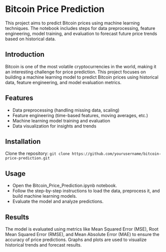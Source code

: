 # Bitcoin Price Prediction

This project aims to predict Bitcoin prices using machine learning techniques. The notebook includes steps for data preprocessing, feature engineering, model training, and evaluation to forecast future price trends based on historical data.

## Introduction

Bitcoin is one of the most volatile cryptocurrencies in the world, making it an interesting challenge for price prediction. This project focuses on building a machine learning model to predict Bitcoin prices using historical data, feature engineering, and model evaluation metrics.

## Features

* Data preprocessing (handling missing data, scaling)
* Feature engineering (time-based features, moving averages, etc.)
* Machine learning model training and evaluation
* Data visualization for insights and trends

## Installation

Clone the repository:
`git clone https://github.com/yourusername/bitcoin-price-prediction.git`

## Usage

* Open the Bitcoin_Price_Prediction.ipynb notebook.
* Follow the step-by-step instructions to load the data, preprocess it, and build machine learning models.
* Evaluate the model and analyze predictions.

## Results

The model is evaluated using metrics like Mean Squared Error (MSE), Root Mean Squared Error (RMSE), and Mean Absolute Error (MAE) to ensure the accuracy of price predictions. Graphs and plots are used to visualize historical trends and forecast results.
